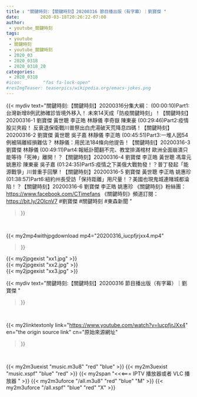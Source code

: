 ```yaml
---
title : "關鍵時刻:【關鍵時刻】20200316 節目播出版（有字幕）｜劉寶傑 "
date:        2020-03-18T20:26:22-07:00
author:
 - youtube_關鍵時刻
tags:
 - youtube
 - 關鍵時刻
 - youtube_關鍵時刻
 - 2020_03
 - 2020_0318
 - 2020_0318_20
categories:
 - 2020_0318
#icon:        "fas fa-lock-open"
#resImgTeaser: teaserpics/wikipedia.org/emacs-jokes.png
---
```


{{< mydiv text="關鍵時刻:【關鍵時刻】20200316分集大綱：  (00:00:10)Part1:台灣新增8例武肺確診皆境外移入！ 未來14天成「防疫關鍵時刻」！【關鍵時刻】20200316-1 劉寶傑 黃世聰 李正皓 林靜儀 李奇嶽 陳東豪  (00:29:46)Part2:疫情股災夾殺！ 反衰退保衛戰川普祭出白虎湯破天荒降息四碼！【關鍵時刻】20200316-2 劉寶傑 黃世聰 吳子嘉 林靜儀 李正皓  (00:45:51)Part3:一堆人因54例被隔離經損難估？ 林靜儀：用民法184條向他提告！【關鍵時刻】20200316-3 劉寶傑 林靜儀  (00:49:11)Part4:報紙訃聞翻不完、教堂排滿棺材 歐洲全面崩潰只能等待「死神」離開！？【關鍵時刻】20200316-4 劉寶傑 李正皓 黃世聰 馮韋元 姚惠珍 陳東豪 吳子嘉  (01:24:35)Part5:疫情之下美俄大戰勃發！？普丁發起「能源戰爭」川普重手回擊！【關鍵時刻】20200316-5 劉寶傑 黃世聰 李正皓 姚惠珍  (01:38:57)Part6:紐約州長受訪「保持距離」用尺量！？美國也現鬼城連賭城都淪陷！？【關鍵時刻】20200316-6 劉寶傑 李正皓 姚惠珍  《關鍵時刻》粉絲團：https://www.facebook.com/CTimefans 《關鍵時刻》頻道訂閱：https://bit.ly/2OlcnV7  #劉寶傑 #關鍵時刻 #東森新聞 "
>}}
<br>


{{< my2mp4withjpgdownload mp4="20200316_iucpfjrjxx4.mp4"
>}}

{{< my2jpgexist "xx1.jpg" >}}<br>
{{< my2jpgexist "xx2.jpg" >}}<br>
{{< my2jpgexist "xx3.jpg" >}}<br>



{{< mydiv text="關鍵時刻:【關鍵時刻】20200316 節目播出版（有字幕）｜劉寶傑 "
>}}
<br>

{{< my2linktextonly link="https://www.youtube.com/watch?v=IucpfjrJXx4"
en="the origin source link" cn="原始來源網址"
>}}


<br>

{{< my2m3uexist "music.m3u8" "red"  "blue" >}} {{< my2m3uexist "music.xspf" "blue" "red"  >}} {{< my2span "<<<=== IPTV 播放器或者 VLC 播放器 " >}} {{< my2m3uforce "/all.m3u8" "red"  "blue" "M" >}} {{< my2m3uforce "/all.xspf" "blue" "red"  "X" >}} 
